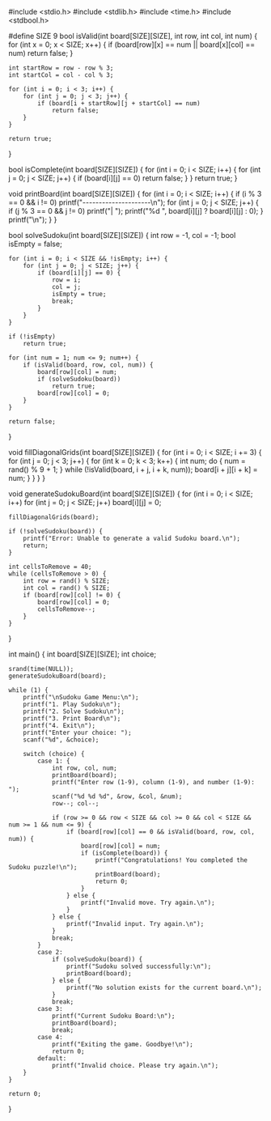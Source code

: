 #include <stdio.h>
#include <stdlib.h>
#include <time.h>
#include <stdbool.h>

#define SIZE 9
bool isValid(int board[SIZE][SIZE], int row, int col, int num) {
    for (int x = 0; x < SIZE; x++) {
        if (board[row][x] == num || board[x][col] == num)
            return false;
    }

    int startRow = row - row % 3;
    int startCol = col - col % 3;

    for (int i = 0; i < 3; i++) {
        for (int j = 0; j < 3; j++) {
            if (board[i + startRow][j + startCol] == num)
                return false;
        }
    }

    return true;
}

bool isComplete(int board[SIZE][SIZE]) {
    for (int i = 0; i < SIZE; i++) {
        for (int j = 0; j < SIZE; j++) {
            if (board[i][j] == 0)
                return false;
        }
    }
    return true;
}

void printBoard(int board[SIZE][SIZE]) {
    for (int i = 0; i < SIZE; i++) {
        if (i % 3 == 0 && i != 0)
            printf("---------------------\n");
        for (int j = 0; j < SIZE; j++) {
            if (j % 3 == 0 && j != 0)
                printf("| ");
            printf("%d ", board[i][j] ? board[i][j] : 0);
        }
        printf("\n");
    }
}

bool solveSudoku(int board[SIZE][SIZE]) {
    int row = -1, col = -1;
    bool isEmpty = false;

    for (int i = 0; i < SIZE && !isEmpty; i++) {
        for (int j = 0; j < SIZE; j++) {
            if (board[i][j] == 0) {
                row = i;
                col = j;
                isEmpty = true;
                break;
            }
        }
    }

    if (!isEmpty)
        return true;

    for (int num = 1; num <= 9; num++) {
        if (isValid(board, row, col, num)) {
            board[row][col] = num;
            if (solveSudoku(board))
                return true;
            board[row][col] = 0;
        }
    }

    return false;
}

void fillDiagonalGrids(int board[SIZE][SIZE]) {
    for (int i = 0; i < SIZE; i += 3) {
        for (int j = 0; j < 3; j++) {
            for (int k = 0; k < 3; k++) {
                int num;
                do {
                    num = rand() % 9 + 1;
                } while (!isValid(board, i + j, i + k, num));
                board[i + j][i + k] = num;
            }
        }
    }
}

void generateSudokuBoard(int board[SIZE][SIZE]) {
    for (int i = 0; i < SIZE; i++)
        for (int j = 0; j < SIZE; j++)
            board[i][j] = 0;

    fillDiagonalGrids(board);

    if (!solveSudoku(board)) {
        printf("Error: Unable to generate a valid Sudoku board.\n");
        return;
    }

    int cellsToRemove = 40;
    while (cellsToRemove > 0) {
        int row = rand() % SIZE;
        int col = rand() % SIZE;
        if (board[row][col] != 0) {
            board[row][col] = 0;
            cellsToRemove--;
        }
    }
}

int main() {
    int board[SIZE][SIZE];
    int choice;

    srand(time(NULL));
    generateSudokuBoard(board);

    while (1) {
        printf("\nSudoku Game Menu:\n");
        printf("1. Play Sudoku\n");
        printf("2. Solve Sudoku\n");
        printf("3. Print Board\n");
        printf("4. Exit\n");
        printf("Enter your choice: ");
        scanf("%d", &choice);

        switch (choice) {
            case 1: {
                int row, col, num;
                printBoard(board);
                printf("Enter row (1-9), column (1-9), and number (1-9): ");
                scanf("%d %d %d", &row, &col, &num);
                row--; col--;

                if (row >= 0 && row < SIZE && col >= 0 && col < SIZE && num >= 1 && num <= 9) {
                    if (board[row][col] == 0 && isValid(board, row, col, num)) {
                        board[row][col] = num;
                        if (isComplete(board)) {
                            printf("Congratulations! You completed the Sudoku puzzle!\n");
                            printBoard(board);
                            return 0;
                        }
                    } else {
                        printf("Invalid move. Try again.\n");
                    }
                } else {
                    printf("Invalid input. Try again.\n");
                }
                break;
            }
            case 2:
                if (solveSudoku(board)) {
                    printf("Sudoku solved successfully:\n");
                    printBoard(board);
                } else {
                    printf("No solution exists for the current board.\n");
                }
                break;
            case 3:
                printf("Current Sudoku Board:\n");
                printBoard(board);
                break;
            case 4:
                printf("Exiting the game. Goodbye!\n");
                return 0;
            default:
                printf("Invalid choice. Please try again.\n");
        }
    }

    return 0;
}
